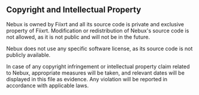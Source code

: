 ## Copyright and Intellectual Property

Nebux is owned by Fiixrt and all its source code is private and exclusive property of Fiixrt. Modification or redistribution of Nebux's source code is not allowed, as it is not public and will not be in the future.

Nebux does not use any specific software license, as its source code is not publicly available.

In case of any copyright infringement or intellectual property claim related to Nebux, appropriate measures will be taken, and relevant dates will be displayed in this file as evidence. Any violation will be reported in accordance with applicable laws.
